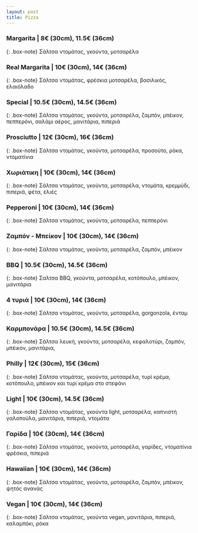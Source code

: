 ```yaml
---
layout: post
title: Pizza
---
```


### Margarita | 8€ (30cm), 11.5€ (36cm)

{: .box-note}
Σάλτσα ντομάτας, γκούντα, μοτσαρέλα

### Real Margarita | 10€ (30cm), 14€ (36cm)

{: .box-note}
Σάλτσα ντομάτας, φρέσκια μοτσαρέλα, βασιλικός, ελαιόλαδο

### Special | 10.5€ (30cm), 14.5€ (36cm)

{: .box-note}
Σάλτσα ντομάτας, γκούντα, μοτσαρέλα, ζαμπόν, μπέικον, πεππερόνι, σαλάμι αέρος, μανιτάρια, πιπεριά

### Prosciuttο | 12€ (30cm), 16€ (36cm)

{: .box-note}
Σάλτσα ντομάτας, γκούντα, μοτσαρέλα, προσούτο, ρόκα, ντοματίνια

### Χωριάτικη | 10€ (30cm), 14€ (36cm)

{: .box-note}
Σάλτσα ντομάτας, γκούντα, μοτσαρέλα, ντομάτα, κρεμμύδι, πιπεριά, φέτα, ελιές

### Pepperoni | 10€ (30cm), 14€ (36cm)

{: .box-note}
Σάλτσα ντομάτας, γκούντα, μοτσαρέλα, πεππερόνι

### Ζαμπόν - Μπείκον | 10€ (30cm), 14€ (36cm)

{: .box-note}
Σάλτσα ντομάτας, γκούντα, μοτσαρέλα, ζαμπόν, μπέικον

### ΒΒQ | 10.5€ (30cm), 14.5€ (36cm)

{: .box-note}
Σαλτσα BBQ, γκούντα, μοτσαρέλα, κοτόπουλο, μπέικον, μανιτάρια

### 4 τυριά | 10€ (30cm), 14€ (36cm)

{: .box-note}
Σάλτσα ντομάτας, γκούντα, μοτσαρέλα, gorgonzola, ένταμ

### Καρμπονάρα | 10.5€ (30cm), 14.5€ (36cm)

{: .box-note}
Σάλτσα λευκή, γκούντα, μοτσαρέλα, κεφαλοτύρι, ζαμπόν, μπέικον, μανιτάρια, 

### Philly | 12€ (30cm), 15€ (36cm)

{: .box-note}
Σάλτσα ντομάτας, γκούντα, μοτσαρέλα, τυρί κρέμα, κοτόπουλο, μπέικον και τυρί κρέμα στο στεφάνι

### Light | 10€ (30cm), 14.5€ (36cm)

{: .box-note}
Σάλτσα ντομάτας, γκούντα light, μοτσαρέλα, καπνιστή γαλοπούλα, μανιτάρια, πιπεριά, ντομάτα

### Γαρίδα | 10€ (30cm), 14€ (36cm)

{: .box-note}
Σάλτσα ντομάτας, γκούντα, μοτσαρέλα, γαρίδες, ντοματίνια φρέσκια, πιπεριά

### Hawaiian | 10€ (30cm), 14€ (36cm)

{: .box-note}
Σάλτσα ντομάτας, γκούντα, μοτσαρέλα, ζαμπόν, μπέικον, ψητός ανανάς

### Vegan | 10€ (30cm), 14€ (36cm)

{: .box-note}
Σάλτσα ντομάτας, γκούντα vegan, μανιτάρια, πιπεριά, καλαμπόκι, ρόκα
